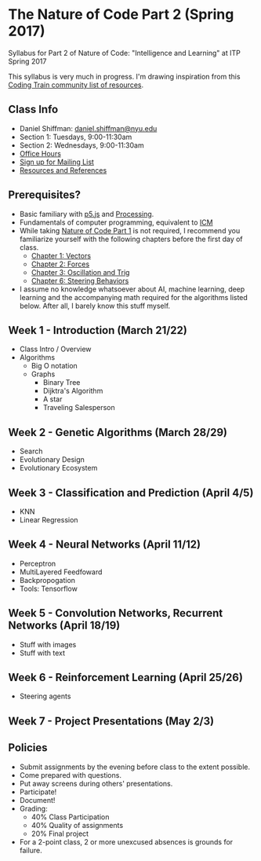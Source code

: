 The Nature of Code Part 2 (Spring 2017)
======================================

Syllabus for Part 2 of Nature of Code: "Intelligence and Learning" at ITP Spring 2017

This syllabus is very much in progress. I'm drawing inspiration from this [Coding Train community list of resources](https://github.com/CodingTrain/Machine-Learning).

Class Info
----------
* Daniel Shiffman: daniel.shiffman@nyu.edu
* Section 1: Tuesdays, 9:00-11:30am
* Section 2: Wednesdays, 9:00-11:30am
* [Office Hours](https://itp.nyu.edu/inwiki/Signup/Shiffman)
* [Sign up for Mailing List](https://groups.google.com/a/itp.nyu.edu/forum/#!forum/natureofcode)
* [Resources and References](https://github.com/shiffman/NOC-S17-2-Intelligence-Learning/wiki/References-Resources)

Prerequisites?
-------------
* Basic familiary with [p5.js](http://p5js.org) and [Processing](http://processing.org).
* Fundamentals of computer programming, equivalent to [ICM](https://github.com/ITPNYU/ICM-2016)
* While taking [Nature of Code Part 1](https://github.com/shiffman/NOC-S17-1-Physics-Animation) is not required, I recommend you familiarize yourself with the following chapters before the first day of class.
  * [Chapter 1: Vectors](http://natureofcode.com/book/chapter-1-vectors)
  * [Chapter 2: Forces](http://natureofcode.com/book/chapter-2-forces)
  * [Chapter 3: Oscillation and Trig](http://natureofcode.com/book/chapter-3-oscillation)
  * [Chapter 6: Steering Behaviors](http://natureofcode.com/book/chapter-6-autonomous-agents)
* I assume no knowledge whatsoever about AI, machine learning, deep learning and the accompanying math required for the algorithms listed below. After all, I barely know this stuff myself. 

Week 1 - Introduction (March 21/22)
-------------------------------
* Class Intro / Overview
* Algorithms
  * Big O notation
  * Graphs
     * Binary Tree
     * Dijktra's Algorithm
     * A star
     * Traveling Salesperson

Week 2 - Genetic Algorithms (March 28/29) 
---------------------------
* Search
* Evolutionary Design
* Evolutionary Ecosystem

Week 3 - Classification and Prediction (April 4/5)
-------------------------------
  * KNN
  * Linear Regression

Week 4 - Neural Networks (April 11/12)
------------------------
* Perceptron
* MultiLayered Feedfoward
* Backpropogation
* Tools: Tensorflow

Week 5 - Convolution Networks, Recurrent Networks (April 18/19)
-----------------------------
* Stuff with images
* Stuff with text

Week 6 - Reinforcement Learning (April 25/26)
--------------------------
* Steering agents

Week 7 - Project Presentations (May 2/3)
------------------------------

Policies
-----------------------------------------------
* Submit assignments by the evening before class to the extent possible.
* Come prepared with questions.
* Put away screens during others' presentations.
* Participate!
* Document!
* Grading:
   * 40% Class Participation
   * 40% Quality of assignments
   * 20% Final project
* For a 2-point class, 2 or more unexcused absences is grounds for failure.
